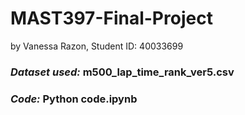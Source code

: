 # MAST397-Final-Project
by Vanessa Razon, Student ID: 40033699

### *Dataset used:* m500_lap_time_rank_ver5.csv
### *Code:* Python code.ipynb

